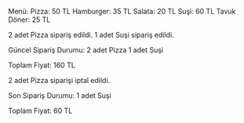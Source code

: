 Menü:
Pizza: 50 TL
Hamburger: 35 TL
Salata: 20 TL
Suşi: 60 TL
Tavuk Döner: 25 TL

2 adet Pizza sipariş edildi.
1 adet Suşi sipariş edildi.

Güncel Sipariş Durumu:
2 adet Pizza
1 adet Suşi

Toplam Fiyat: 160 TL

2 adet Pizza siparişi iptal edildi.

Son Sipariş Durumu:
1 adet Suşi

Toplam Fiyat: 60 TL
